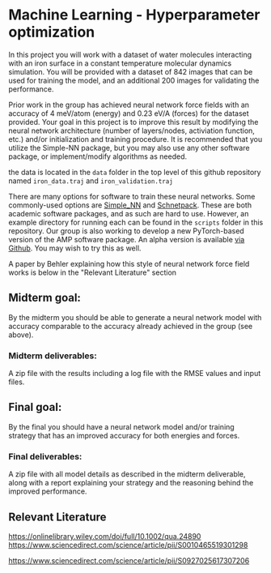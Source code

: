 # Machine Learning - Hyperparameter optimization

In this project you will work with a dataset of water molecules interacting with an iron surface in a constant temperature molecular dynamics simulation.  You will be provided with a dataset of 842 images that can be used for training the model, and an additional 200 images for validating the performance.

Prior work in the group has achieved neural network force fields with an accuracy of 4 meV/atom (energy) and 0.23 eV/A (forces) for the dataset provided. Your goal in this project is to improve this result by modifying the neural network architecture (number of layers/nodes, activiation function, etc.) and/or initialization and training procedure. It is recommended that you utilize the Simple-NN package, but you may also use any other software package, or implement/modify algorithms as needed.

the data is located in the `data` folder in the top level of this github repository named `iron_data.traj` and `iron_validation.traj`

There are many options for software to train these neural networks. Some commonly-used options are [Simple\_NN](https://github.com/medford-group/SIMPLE-NN.git) and [Schnetpack](https://github.com/atomistic-machine-learning/schnetpack). These are both academic software packages, and as such are hard to use. However, an example directory for running each can be found in the `scripts` folder in this repository. Our group is also working to develop a new PyTorch-based version of the AMP software package. An alpha version is available [via Github](https://github.com/ulissigroup/amptorch). You may wish to try this as well.

A paper by Behler explaining how this style of neural network force field works is below in the "Relevant Literature" section

## Midterm goal:

By the midterm you should be able to generate a neural network model with accuracy comparable to the accuracy already achieved in the group (see above).

### Midterm deliverables:

A zip file with the results including a log file with the RMSE values and input files.

## Final goal:

By the final you should have a neural network model and/or training strategy that has an improved accuracy for both energies and forces.

### Final deliverables:

A zip file with all model details as described in the midterm deliverable, along with a report explaining your strategy and the reasoning behind the improved performance.

## Relevant Literature
https://onlinelibrary.wiley.com/doi/full/10.1002/qua.24890 https://www.sciencedirect.com/science/article/pii/S0010465519301298

https://www.sciencedirect.com/science/article/pii/S0927025617307206
